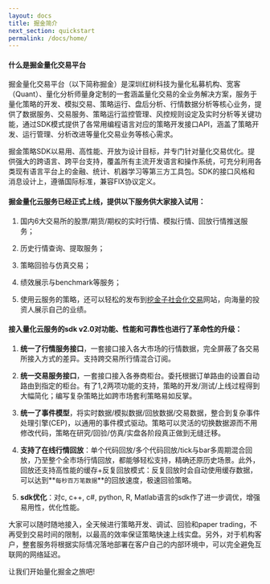 ```yaml
---
layout: docs
title: 掘金简介
next_section: quickstart
permalink: /docs/home/
---
```


#### 什么是掘金量化交易平台

掘金量化交易平台（以下简称掘金）是深圳红树科技为量化私募机构、宽客（Quant）、量化分析师量身定制的一套涵盖量化交易的全业务解决方案，服务于量化策略的开发、模拟交易、策略运行、盘后分析、行情数据分析等核心业务，提供了数据服务、交易服务、策略运行监控管理、风控规则设定及实时分析等关键功能，通过SDK模式提供了各常用编程语言对应的策略开发接口API，涵盖了策略开发、运行管理、分析改进等量化交易业务等核心需求。

掘金策略SDK以易用、高性能、开放为设计目标，并专门针对量化交易优化。提供强大的跨语言、跨平台支持，覆盖所有主流开发语言和操作系统，可充分利用各类现有语言平台上的金融、统计、机器学习等第三方工具包。SDK的接口风格和消息设计上，遵循国际标准，兼容FIX协议定义。

#### 掘金量化云服务已经正式上线，提供以下服务供大家接入试用：

1. 国内6大交易所的股票/期货/期权的实时行情、模拟行情、回放行情推送服务；

2. 历史行情查询、提取服务；

3. 策略回验与仿真交易；

4. 绩效展示与benchmark等服务；

5. 使用云服务的策略，还可以轻松的发布到[挖金子社会化交易](http://www.wajinzi.me/)网站，向海量的投资人展示自己的业绩。

#### 接入量化云服务的sdk v2.0对功能、性能和可靠性也进行了革命性的升级：

1. **统一了行情服务接口**，一套接口接入各大市场的行情数据，完全屏蔽了各交易所接入方式的差异。支持跨交易所行情混合订阅。

2. **统一交易服务接口**，一套接口接入各券商柜台。委托根据订单路由的设置自动路由到指定的柜台。有了1,2两项功能的支持，策略的开发/测试/上线过程得到大幅简化；编写复杂策略比如跨市场套利策略易如反掌。

3. **统一了事件模型**，将实时数据/模拟数据/回放数据/交易数据，整合到复杂事件处理引擎(CEP)，以通用的事件模式驱动。策略可以灵活的切换数据源而不用修改代码，策略在研究/回验/仿真/实盘各阶段真正做到无缝迁移。

4. **支持了在线行情回放**：单个代码回放/多个代码回放/tick与bar多周期混合回放，乃至整个全市场行情回放，都能够轻松支持，精确还原历史场景。此外，回放还支持高性能的缓存+反复回放模式：反复回放时会自动使用缓存数据，可以达到**`每秒百万笔数据`**的回放速度，极速回验策略。

5. **sdk优化**：对c, c++, c#, python, R, Matlab语言的sdk作了进一步调优，增强易用性，优化性能。

大家可以随时随地接入，全天候进行策略开发、调试、回验和paper trading，不再受到交易时间的限制，以最高的效率保证策略快速上线实盘。另外，对于机构客户，整套服务将根据实际情况落地部署在客户自己的内部环境中，可以完全避免互联网的网络延迟。

让我们开始量化掘金之旅吧!
